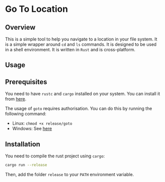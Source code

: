 # Go To Location

## Overview

This is a simple tool to help you navigate to a location in your file system. It is a simple wrapper around `cd` and `ls` commands. It is designed to be used in a shell environment. It is written in `Rust` and is cross-platform.

## Usage

## Prerequisites

You need to have `rustc` and `cargo` installed on your system. You can install it from [here](https://www.rust-lang.org/tools/install).

The usage of `goto` requires authorisation. You can do this by running the following command:

- Linux: `chmod +x release/goto`
- Windows: See [here](https://learn.microsoft.com/en-us/powershell/module/microsoft.powershell.core/about/about_execution_policies?view=powershell-7.4)

## Installation

You need to compile the rust project using `cargo`:

```bash
cargo run --release
```

Then, add the folder `release` to your `PATH` environment variable.
